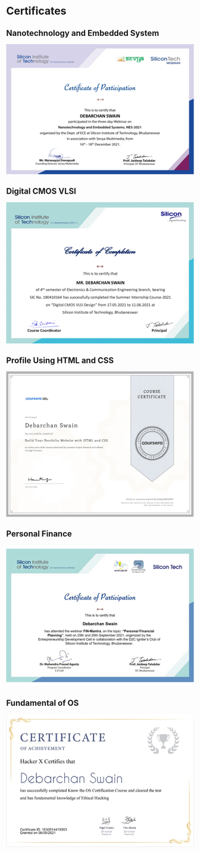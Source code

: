 # Certificates

## Nanotechnology and Embedded System
<p align="center">
  <img src="/photos/NES_2021.jpg">
</p>

## Digital CMOS VLSI
<p align="center">
  <img src="/photos/Digital_CMOS_VLSI.jpg">
</p>

## Profile Using HTML and CSS
<p align="center">
  <img src="/photos/portfolio_using_html&css.jpg">
</p>

## Personal Finance
<p align="center">
  <img src="/photos/personal_finance.jpg">
</p>

## Fundamental of OS
<p align="center">
  <img src="/photos/fundamental_of_os.jpg">
</p>
